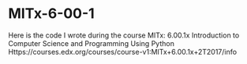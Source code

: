 # MITx-6-00-1

Here is the code I wrote during the course
  MITx: 6.00.1x Introduction to Computer Science and Programming Using Python
Https://courses.edx.org/courses/course-v1:MITx+6.00.1x+2T2017/info
